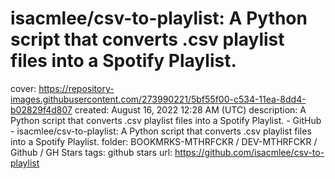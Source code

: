 # isacmlee/csv-to-playlist: A Python script that converts .csv playlist files into a Spotify Playlist.

cover: https://repository-images.githubusercontent.com/273990221/5bf55f00-c534-11ea-8dd4-b02829f4d807
created: August 16, 2022 12:28 AM (UTC)
description: A Python script that converts .csv playlist files into a Spotify Playlist. - GitHub - isacmlee/csv-to-playlist: A Python script that converts .csv playlist files into a Spotify Playlist.
folder: BOOKMRKS-MTHRFCKR / DEV-MTHRFCKR / Github / GH Stars
tags: github stars
url: https://github.com/isacmlee/csv-to-playlist